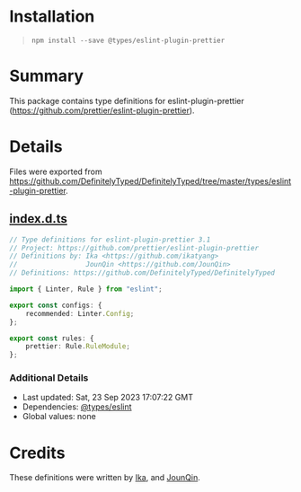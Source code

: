 # Installation
> `npm install --save @types/eslint-plugin-prettier`

# Summary
This package contains type definitions for eslint-plugin-prettier (https://github.com/prettier/eslint-plugin-prettier).

# Details
Files were exported from https://github.com/DefinitelyTyped/DefinitelyTyped/tree/master/types/eslint-plugin-prettier.
## [index.d.ts](https://github.com/DefinitelyTyped/DefinitelyTyped/tree/master/types/eslint-plugin-prettier/index.d.ts)
````ts
// Type definitions for eslint-plugin-prettier 3.1
// Project: https://github.com/prettier/eslint-plugin-prettier
// Definitions by: Ika <https://github.com/ikatyang>
//                 JounQin <https://github.com/JounQin>
// Definitions: https://github.com/DefinitelyTyped/DefinitelyTyped

import { Linter, Rule } from "eslint";

export const configs: {
    recommended: Linter.Config;
};

export const rules: {
    prettier: Rule.RuleModule;
};

````

### Additional Details
 * Last updated: Sat, 23 Sep 2023 17:07:22 GMT
 * Dependencies: [@types/eslint](https://npmjs.com/package/@types/eslint)
 * Global values: none

# Credits
These definitions were written by [Ika](https://github.com/ikatyang), and [JounQin](https://github.com/JounQin).
